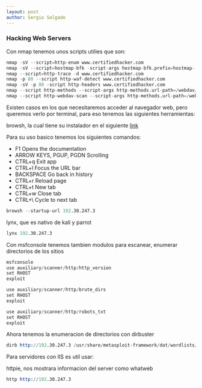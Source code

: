 ```yaml
---
layout: post
author: Sergio Salgado
---
```


### [](#header-3)Hacking Web Servers

Con nmap tenemos unos scripts utilies que son:
```s
nmap -sV --script=http-enum www.certifiedhacker.com
nmap -sV --script=hostmap-bfk -script-args hostmap-bfk.prefix=hostmap- www.certifiedhacker.com
nmap --script=http-trace -d www.certifiedhacker.com
nmap -p 80 --script http-waf-detect www.certifiedhacker.com
nmap -sV -p 80 -script http-headers www.certifiedhacker.com
nmap --script http-methods --script-args http-methods.url-path=/webdav/ www.certifiedhacker.com
nmap --script http-webdav-scan --script-args http-methods.url-path=/webdav/ www.certifiedhacker.com
```

Existen casos en los que necesitaremos acceder al navegador web, pero queremos verlo por terminal, para eso tenemos las siguientes herramientas:

browsh, la cual tiene su instalador en el siguiente  <a href="https://www.brow.sh/downloads/">link</a>

Para su uso basico tenemos los siguientes comandos:
- F1 Opens the documentation
- ARROW KEYS, PGUP, PGDN Scrolling
- CTRL+q Exit app
- CTRL+l Focus the URL bar
- BACKSPACE Go back in history
- CTRL+r Reload page
- CTRL+t New tab
- CTRL+w Close tab
- CTRL+\ Cycle to next tab
```s
browsh --startup-url 192.30.247.3
```

lynx, que es nativo de kali y parrot
```s
lynx 192.30.247.3
```

Con msfconsole tenemos tambien modulos para escanear, enumerar directorios de los sitios
```s
msfconsole
use auxiliary/scanner/http/http_version
set RHOST
exploit

use auxiliary/scanner/http/brute_dirs
set RHOST
exploit

use auxiliary/scanner/http/robots_txt
set RHOST
exploit
```

Ahora tenemos la enumeracion de directorios con dirbuster

```s
dirb http://192.30.247.3 /usr/share/metasploit-framework/dat/wordlists/directory.txt
```

Para servidores con IIS es util usar:

httpie, nos mostrara informacion del server como whatweb
```s
http http://192.30.247.3
```